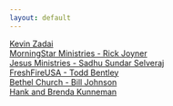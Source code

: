 ```yaml
---
layout: default
---
```


<a href='/prophetic-events/ministries/Kevin Zadai'>Kevin Zadai</a><br><a href='/prophetic-events/ministries/MorningStar Ministries - Rick Joyner'>MorningStar Ministries - Rick Joyner</a><br><a href='/prophetic-events/ministries/Jesus Ministries - Sadhu Sundar Selveraj'>Jesus Ministries - Sadhu Sundar Selveraj</a><br><a href='/prophetic-events/ministries/FreshFireUSA - Todd Bentley'>FreshFireUSA - Todd Bentley</a><br><a href='/prophetic-events/ministries/Bethel Church - Bill Johnson'>Bethel Church - Bill Johnson</a><br><a href='/prophetic-events/ministries/Hank and Brenda Kunneman'>Hank and Brenda Kunneman</a><br>
